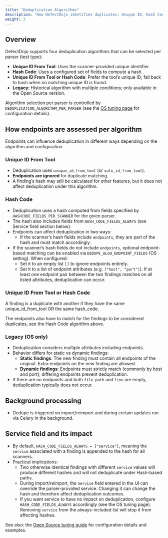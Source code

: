 ```yaml
---
title: "Deduplication Algorithms"
description: "How DefectDojo identifies duplicates: Unique ID, Hash Code, Unique ID or Hash Code, Legacy"
weight: 3
---
```


## Overview

DefectDojo supports four deduplication algorithms that can be selected per parser (test type):

- **Unique ID From Tool**: Uses the scanner-provided unique identifier.
- **Hash Code**: Uses a configured set of fields to compute a hash.
- **Unique ID From Tool or Hash Code**: Prefer the tool’s unique ID; fall back to hash when no matching unique ID is found.
- **Legacy**: Historical algorithm with multiple conditions; only available in the Open Source version.

Algorithm selection per parser is controlled by `DEDUPLICATION_ALGORITHM_PER_PARSER` (see the [OS tuning page](deduplication_tuning_os) for configuration details).

## How endpoints are assessed per algorithm

Endpoints can influence deduplication in different ways depending on the algorithm and configuration.

### Unique ID From Tool

- Deduplication uses `unique_id_from_tool` (or `vuln_id_from_tool`).
- **Endpoints are ignored** for duplicate matching.
- A finding’s hash may still be calculated for other features, but it does not affect deduplication under this algorithm.

### Hash Code

- Deduplication uses a hash computed from fields specified by `HASHCODE_FIELDS_PER_SCANNER` for the given parser.
- The hash also includes fields from `HASH_CODE_FIELDS_ALWAYS` (see Service field section below).
- Endpoints can affect deduplication in two ways:
  - If the scanner’s hash fields include `endpoints`, they are part of the hash and must match accordingly.
- If the scanner’s hash fields do not include `endpoints`, optional endpoint-based matching can be enabled via `DEDUPE_ALGO_ENDPOINT_FIELDS` (OS setting). When configured:
    - Set it to an empty list `[]` to ignore endpoints entirely.
    - Set it to a list of endpoint attributes (e.g. `["host", "port"]`). If at least one endpoint pair between the two findings matches on all listed attributes, deduplication can occur.

### Unique ID From Tool or Hash Code
A finding is a duplicate with another if they have the same unique_id_from_tool OR the same hash_code.

The endpoints also have to match for the findings to be considered duplicates, see the Hash Code algorithm above.

### Legacy (OS only)

- Deduplication considers multiple attributes including endpoints.
- Behavior differs for static vs dynamic findings:
  - **Static findings**: The new finding must contain all endpoints of the original. Extra endpoints on the new finding are allowed.
  - **Dynamic findings**: Endpoints must strictly match (commonly by host and port); differing endpoints prevent deduplication.
- If there are no endpoints and both `file_path` and `line` are empty, deduplication typically does not occur.

## Background processing

- Dedupe is triggered on import/reimport and during certain updates run via Celery in the background.

## Service field and its impact

- By default, `HASH_CODE_FIELDS_ALWAYS = ["service"]`, meaning the `service` associated with a finding is appended to the hash for all scanners.
- Practical implications:
  - Two otherwise identical findings with different `service` values will produce different hashes and will not deduplicate under Hash-based paths.
  - During import/reimport, the `Service` field entered in the UI can override the parser-provided service. Changing it can change the hash and therefore affect deduplication outcomes.
  - If you want service to have no impact on deduplication, configure `HASH_CODE_FIELDS_ALWAYS` accordingly (see the OS tuning page). Removing `service` from the always-included list will stop it from affecting hashes.

See also: the [Open Source tuning guide](deduplication_tuning_os) for configuration details and examples.


